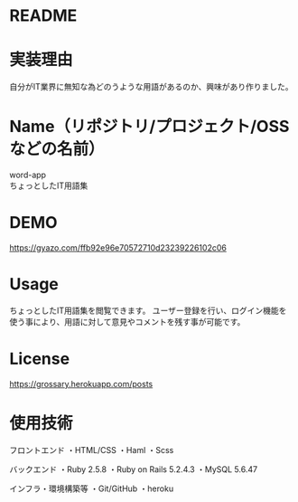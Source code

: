 # README
# 実装理由

自分がIT業界に無知な為どのうような用語があるのか、興味があり作りました。

# Name（リポジトリ/プロジェクト/OSSなどの名前）
 
word-app<br>ちょっとしたIT用語集
 
# DEMO
 
https://gyazo.com/ffb92e96e70572710d23239226102c06
 
# Usage
 
ちょっとしたIT用語集を閲覧できます。
ユーザー登録を行い、ログイン機能を使う事により、用語に対して意見やコメントを残す事が可能です。

# License
 
https://grossary.herokuapp.com/posts

# 使用技術
フロントエンド
・HTML/CSS
・Haml
・Scss

バックエンド
・Ruby 2.5.8
・Ruby on Rails 5.2.4.3
・MySQL 5.6.47

インフラ・環境構築等
・Git/GitHub
・heroku
